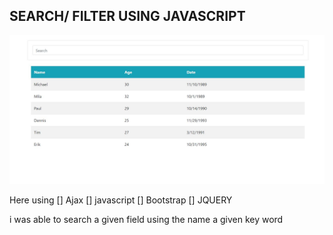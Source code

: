 ## SEARCH/ FILTER USING JAVASCRIPT

![Alt text](https://github.com/lifeofperfect/jquery-search-field/blob/master/demo.JPG?raw=true)


Here using 
[] Ajax 
[] javascript
[] Bootstrap 
[] JQUERY

i was able to search a given field using the name a given key word